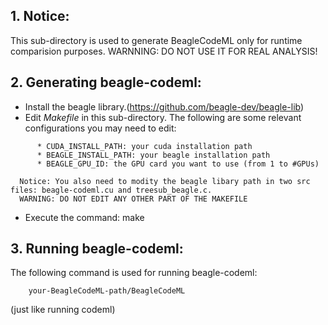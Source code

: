 ## 1. Notice:
   This sub-directory is used to generate BeagleCodeML only for runtime comparision purposes.
   WARNNING: DO NOT USE IT FOR REAL ANALYSIS!

## 2. Generating beagle-codeml:
   + Install the beagle library.(https://github.com/beagle-dev/beagle-lib)
   + Edit *Makefile* in this sub-directory. 
      The following are some relevant configurations you may need to edit:
```
      * CUDA_INSTALL_PATH: your cuda installation path
      * BEAGLE_INSTALL_PATH: your beagle installation path
      * BEAGLE_GPU_ID: the GPU card you want to use (from 1 to #GPUs)
```

      Notice: You also need to modity the beagle libary path in two src files: beagle-codeml.cu and treesub_beagle.c.
      WARNING: DO NOT EDIT ANY OTHER PART OF THE MAKEFILE
   + Execute the command: make

## 3. Running beagle-codeml:
   The following command is used for running beagle-codeml:
```
    your-BeagleCodeML-path/BeagleCodeML
```

   (just like running codeml)  
